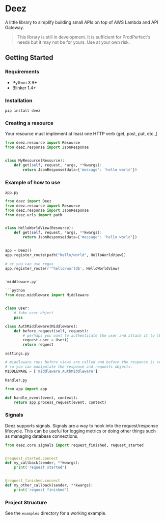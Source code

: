 # Deez

A little library to simplify building small APIs on top of AWS Lambda and API
Gateway.

> This library is still in development. It is sufficient for ProdPerfect's needs
> but it may not be for yours. Use at your own risk.

## Getting Started

### Requirements

- Python 3.9+
- Blinker 1.4+

### Installation

`pip install deez`

### Creating a resource

Your resource must implement at least one HTTP verb (get, post, put, etc.,)

```python
from deez.resource import Resource
from deez.response import JsonResponse


class MyResource(Resource):
    def get(self, request, *args, **kwargs):
        return JsonResponse(data={'message': 'hello world'})
```

### Example of how to use

`app.py`

````python
from deez import Deez
from deez.resource import Resource
from deez.response import JsonResponse
from deez.urls import path


class HelloWorldView(Resource):
    def get(self, request, *args, **kwargs):
        return JsonResponse(data={'message': 'hello world'})


app = Deez()
app.register_route(path("hello/world", HelloWorldView))

# or you can use regex
app.register_route(r'^hello/world$', HelloWorldView)


`middleware.py`

```python
from deez.middleware import Middleware


class User:
    # fake user object
    pass

class AuthMiddleware(Middleware):
    def before_request(self, request):
        # perhaps you want to authenticate the user and attach it to the request object
        request.user = User() 
        return request
````

`settings.py`

```python
# middleware runs before views are called and before the response is returned
# so you can manipulate the response and requests objects.
MIDDLEWARE = ['middleware.AuthMiddleware']
```

`handler.py`

```python
from app import app

def handle_event(event, context):
    return app.process_request(event, context)
```

### Signals

Deez supports signals. Signals are a way to hook into the request/response
lifecycle. This can be useful for logging metrics or doing other things such as
managing database connections.

```python
from deez.core.signals import request_finished, request_started


@request_started.connect
def my_callback(sender, **kwargs):
    print('request started')


@request_finished.connect
def my_other_callback(sender, **kwargs):
    print('request finished')
```

### Project Structure

See the `examples` directory for a working example.
